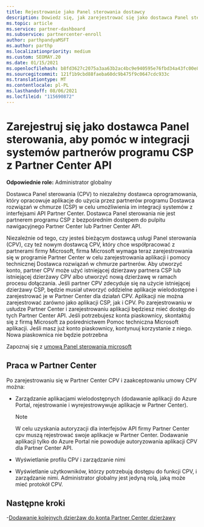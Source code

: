 ```yaml
---
title: Rejestrowanie jako Panel sterowania dostawcy
description: Dowiedz się, jak zarejestrować się jako dostawca Panel sterowania (CPV) w u Partner Center, aby lepiej zintegrować systemy partnerskie programu CSP z Partner Center API.
ms.topic: article
ms.service: partner-dashboard
ms.subservice: partnercenter-enroll
author: parthpandyaMSFT
ms.author: parthp
ms.localizationpriority: medium
ms.custom: SEOMAY.20
ms.date: 01/15/2021
ms.openlocfilehash: b8fd3627c2075a3aa63b2ac4bc9e940595e76fbd34a43fc00e8e10189b41aba3
ms.sourcegitcommit: 121f1b9cbd88faeba60dc9b475f9c0647cdc933c
ms.translationtype: MT
ms.contentlocale: pl-PL
ms.lasthandoff: 08/06/2021
ms.locfileid: "115690872"
---
```

# <a name="enroll-as-a-control-panel-vendor-to-help-integrate-csp-partner-systems-with-partner-center-apis"></a>Zarejestruj się jako dostawca Panel sterowania, aby pomóc w integracji systemów partnerów programu CSP z Partner Center API


**Odpowiednie role:** Administrator globalny

Dostawca Panel sterowania (CPV) to niezależny dostawca oprogramowania, który opracowuje aplikacje do użycia przez partnerów programu Dostawca rozwiązań w chmurze (CSP) w celu umożliwienia im integracji systemów z interfejsami API Partner Center. Dostawca Panel sterowania nie jest partnerem programu CSP z bezpośrednim dostępem do pulpitu nawigacyjnego Partner Center lub Partner Center API.

Niezależnie od tego, czy jesteś bieżącym dostawcą usługi Panel sterowania (CPV), czy też nowym dostawcą CPV, który chce współpracować z partnerami firmy Microsoft, firma Microsoft wymaga teraz zarejestrowania się w programie Partner Center w celu zarejestrowania aplikacji i pomocy technicznej Dostawca rozwiązań w chmurze partnerów. Aby utworzyć konto, partner CPV może użyć istniejącej dzierżawy partnera CSP lub istniejącej dzierżawy CPV albo utworzyć nową dzierżawę w ramach procesu dołączania. Jeśli partner CPV zdecyduje się na użycie istniejącej dzierżawy CSP, będzie musiał utworzyć oddzielne aplikacje wielodostępne i zarejestrować je w Partner Center dla działań CPV. Aplikacji nie można zarejestrować zarówno jako aplikacji CSP, jak i CPV. Po zarejestrowaniu w usłudze Partner Center i zarejestrowaniu aplikacji będziesz mieć dostęp do tych Partner Center API.  Jeśli potrzebujesz konta piaskownicy, skontaktuj się z firmą Microsoft za pośrednictwem Pomoc techniczna Microsoft aplikacji. Jeśli masz już konto piaskownicy, kontynuuj korzystanie z niego. Nowa piaskownica nie będzie potrzebna

Zapoznaj się z [umową Panel sterowania microsoft](https://go.microsoft.com/fwlink/?linkid=2055198)


## <a name="working-in-partner-center"></a>Praca w Partner Center

Po zarejestrowaniu się w Partner Center CPV i zaakceptowaniu umowy CPV można:

- Zarządzanie aplikacjami wielodostępnych (dodawanie aplikacji do Azure Portal, rejestrowanie i wyrejestrowywuje aplikacje w Partner Center).

    >[!Note] 
    >W celu uzyskania autoryzacji dla interfejsów API firmy Partner Center cpv muszą rejestrować swoje aplikacje w Partner Center. Dodawanie aplikacji tylko do Azure Portal nie powoduje autoryzowania aplikacji CPV dla Partner Center API. 

- Wyświetlanie profilu CPV i zarządzanie nimi 

- Wyświetlanie użytkowników, którzy potrzebują dostępu do funkcji CPV, i zarządzanie nimi. Administrator globalny jest jedyną rolą, jaką może mieć protokół CPV.

## <a name="next-steps"></a>Następne kroki

-[Dodawanie kolejnych dzierżaw do konta Partner Center dzierżawy](multi-tenant-account.md)